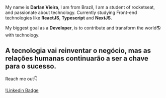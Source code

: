

<!--
### Hi there 👋
**Darlan12/Darlan12** is a ✨ _special_ ✨ repository because its `README.md` (this file) appears on your GitHub profile.

Here are some ideas to get you started:

- 🔭 I’m currently working on ...
- 🌱 I’m currently learning ...
- 👯 I’m looking to collaborate on ...
- 🤔 I’m looking for help with ...
- 💬 Ask me about ...
- 📫 How to reach me: ...
- 😄 Pronouns: ...
- ⚡ Fun fact: ...
-->
 My name is **Darlan Vieira**, I am from Brazil, I am a student of rocketseat, and passionate about technology. Currently studying Front-end technologies like **ReactJS**, **Typescript** and **NextJS**.
 
  My biggest goal as a **Developer**, is to contribute and transform the world🌎  with technology.
  
  ## A tecnologia vai reinventar o negócio, mas as relações humanas continuarão a ser a chave para o sucesso.
  
  Reach me out👇
  
 [!Linkedin Badge](https://www.linkedin.com/in/darlanvieira/)
